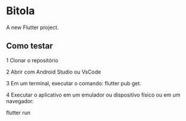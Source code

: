 # Bitola

A new Flutter project.

## Como testar

1 Clonar o repositório

2 Abrir com Android Studio ou VsCode

3 Em um terminal, executar o comando:
flutter pub get.

4 Executar o aplicativo em um emulador ou dispositivo físico ou em um navegador:

flutter run

